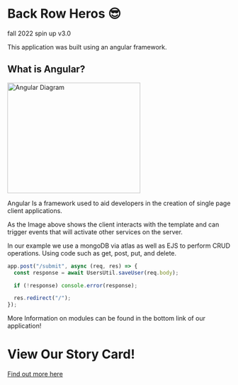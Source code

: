 # Back Row Heros :sunglasses:

fall 2022 spin up v3.0

This application was built using an angular framework.

## What is Angular?

<img src="https://www.ngdevelop.tech/wp-content/uploads/2017/12/Angular_Architecture.png" alt="Angular Diagram" style="height: 250px; width:300px;"/>

Angular Is a framework used to aid developers in the creation of single page client applications.

As the Image above shows the client interacts with the template and can trigger events that will activate other services on the server.

In our example we use a mongoDB via atlas as well as EJS to perform CRUD operations.
Using code such as get, post, put, and delete.

```javascript
app.post("/submit", async (req, res) => {
  const response = await UsersUtil.saveUser(req.body);

  if (!response) console.error(response);

  res.redirect("/");
});
```

More Information on modules can be found in the bottom link of our application!

# View Our Story Card!

[Find out more here](https://gist.github.com/tgwisdom/a3ed88718e4b0d9567435fa448f34730 "Our Gist!")
